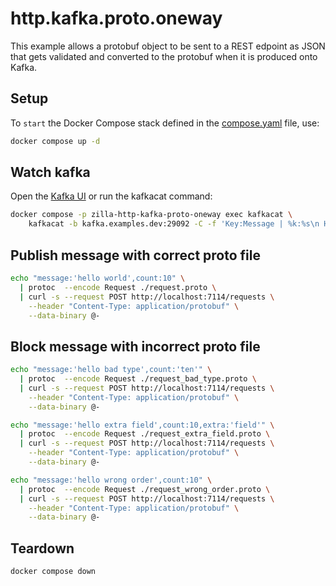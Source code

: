 # http.kafka.proto.oneway

This example allows a protobuf object to be sent to a REST edpoint as JSON that gets validated and converted to the protobuf when it is produced onto Kafka.

## Setup

To `start` the Docker Compose stack defined in the [compose.yaml](compose.yaml) file, use:

```bash
docker compose up -d
```

## Watch kafka

Open the [Kafka UI](http://localhost:8080/ui/clusters/local/all-topics/my-requests/messages?limit=100&mode=TAILING) or run the kafkacat command:

```bash
docker compose -p zilla-http-kafka-proto-oneway exec kafkacat \
    kafkacat -b kafka.examples.dev:29092 -C -f 'Key:Message | %k:%s\n Headers | %h \n\n' -t my-requests
```

## Publish message with correct proto file

```bash
echo "message:'hello world',count:10" \
  | protoc  --encode Request ./request.proto \
  | curl -s --request POST http://localhost:7114/requests \
    --header "Content-Type: application/protobuf" \
    --data-binary @-
```

## Block message with incorrect proto file

```bash
echo "message:'hello bad type',count:'ten'" \
  | protoc  --encode Request ./request_bad_type.proto \
  | curl -s --request POST http://localhost:7114/requests \
    --header "Content-Type: application/protobuf" \
    --data-binary @-
```

```bash
echo "message:'hello extra field',count:10,extra:'field'" \
  | protoc  --encode Request ./request_extra_field.proto \
  | curl -s --request POST http://localhost:7114/requests \
    --header "Content-Type: application/protobuf" \
    --data-binary @-
```

```bash
echo "message:'hello wrong order',count:10" \
  | protoc  --encode Request ./request_wrong_order.proto \
  | curl -s --request POST http://localhost:7114/requests \
    --header "Content-Type: application/protobuf" \
    --data-binary @-
```

## Teardown

```bash
docker compose down
```
